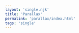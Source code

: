 ```yaml
---
layout: 'single.njk'
title: 'Parallax'
permalink: 'parallax/index.html'
tags: 'single'
---
```


``` HTML


```
